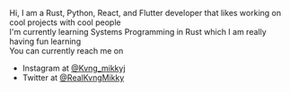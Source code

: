 <!---
- 👋 Hi, I’m @mikky-j
- 👀 I’m interested in ...
- 🌱 I’m currently learning ...
- 💞️ I’m looking to collaborate on ...
- 📫 How to reach me ...
--->
Hi, I am a Rust, Python, React, and Flutter developer that likes working on cool projects with cool people<br>
I'm currently learning Systems Programming in Rust which I am really having fun learning<br>
You can currently reach me on 
 - Instagram at [@Kvng_mikkyj](https://www.instagram.com/dami.oregunwa/)
 - Twitter at [@RealKvngMikky](https://twitter.com/RealKvngMikky)

<!---
mikky-j/mikky-j is a ✨ special ✨ repository because its `README.md` (this file) appears on your GitHub profile.
You can click the Preview link to take a look at your changes.
--->
